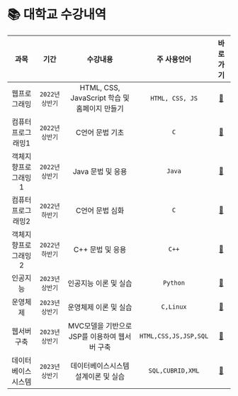 # 📚 대학교 수강내역



| 과목 | 기간 | 수강내용 | 주 사용언어 | 바로가기 |
|:-----:|:-----:|:---:|:---:|:---:|
|웹프로그래밍|`2022년 상반기`| HTML, CSS, JavaScript 학습 및 홈페이지 만들기 |`HTML, CSS, JS`|[📄](https://github.com/MegaZizon/Lecture/tree/main/WebProgramming)|
|컴퓨터프로그래밍1|`2022년 상반기`| C언어 문법 기초 |`C`|[📄](https://github.com/MegaZizon/Lecture/tree/main/ComputerProgramming1)|
|객체지향프로그래밍1|`2022년 상반기`| Java 문법 및 응용 |`Java`|[📄](https://github.com/MegaZizon/Lecture/tree/main/OOP1)|
|컴퓨터프로그래밍2|`2022년 하반기`| C언어 문법 심화 |`C`|[📄](https://github.com/MegaZizon/Lecture/tree/main/ComputerProgramming2)|
|객체지향프로그래밍2|`2022년 하반기`| C++ 문법 및 응용 |`C++`|[📄](https://github.com/MegaZizon/Lecture/tree/main/OOP2)|
|인공지능|`2023년 상반기`| 인공지능 이론 및 실습 |`Python`|[📄](https://github.com/MegaZizon/Lecture/tree/main/ArtificialIntelligence)|
|운영체제|`2023년 상반기`| 운영체제 이론 및 실습 |`C,Linux`|[📄](https://github.com/MegaZizon/Lecture/tree/main/OperatingSystem)|
|웹서버구축|`2023년 상반기`| MVC모델을 기반으로 JSP를 이용하여 웹서버 구축 |`HTML,CSS,JS,JSP,SQL`|[📄](https://github.com/MegaZizon/Lecture/tree/main/WebProgramming)|
|데이터베이스시스템|`2023년 상반기`| 데이터베이스시스템 설계이론 및 실습 |`SQL,CUBRID,XML`|[📄](https://github.com/MegaZizon/Lecture/tree/main/DatabaseSystem)|
<br>
